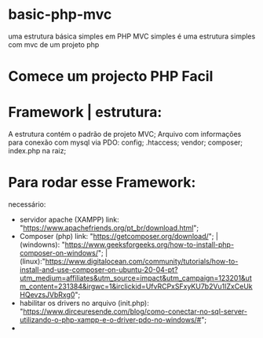 # basic-php-mvc

 uma estrutura básica simples em PHP MVC simples
 é uma estrutura simples com mvc de um projeto php
 
# Comece um projecto PHP Facil

# Framework | estrutura:
A estrutura contém o padrão de projeto MVC;
Arquivo com informações para conexão com mysql via PDO:
config;
.htaccess;
vendor;
composer;
index.php na raiz;

# Para rodar esse Framework:
necessário:
- servidor apache (XAMPP) link: "https://www.apachefriends.org/pt_br/download.html";
- Composer (php) link: "https://getcomposer.org/download/"; | (windowns): "https://www.geeksforgeeks.org/how-to-install-php-composer-on-windows/"; | (linux):"https://www.digitalocean.com/community/tutorials/how-to-install-and-use-composer-on-ubuntu-20-04-pt?utm_medium=affiliates&utm_source=impact&utm_campaign=123201&utm_content=231384&irgwc=1&irclickid=UfvRCPxSFxyKU7b2Vu1IZxCeUkHQevzsJVbRxg0";
- habilitar os drivers no arquivo (init.php): "https://www.dirceuresende.com/blog/como-conectar-no-sql-server-utilizando-o-php-xampp-e-o-driver-pdo-no-windows/#";
- 
